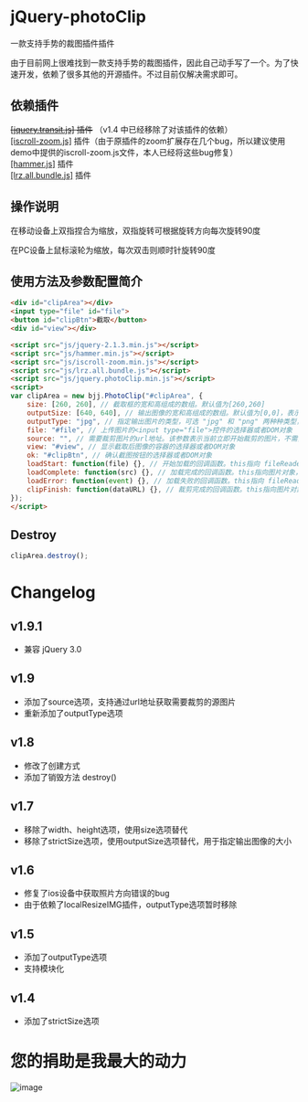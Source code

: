 ﻿# jQuery-photoClip
一款支持手势的裁图插件插件

由于目前网上很难找到一款支持手势的裁图插件，因此自己动手写了一个。为了快速开发，依赖了很多其他的开源插件。不过目前仅解决需求即可。

## 依赖插件

<del>[[jquery.transit.js]](https://github.com/rstacruz/jquery.transit) 插件</del> （v1.4 中已经移除了对该插件的依赖）<br>
[[iscroll-zoom.js]](https://github.com/cubiq/iscroll) 插件（由于原插件的zoom扩展存在几个bug，所以建议使用demo中提供的iscroll-zoom.js文件，本人已经将这些bug修复）<br>
[[hammer.js]](https://github.com/hammerjs/hammer.js) 插件 <br>
[[lrz.all.bundle.js]](https://github.com/think2011/localResizeIMG) 插件

## 操作说明

在移动设备上双指捏合为缩放，双指旋转可根据旋转方向每次旋转90度

在PC设备上鼠标滚轮为缩放，每次双击则顺时针旋转90度

## 使用方法及参数配置简介

```html
<div id="clipArea"></div>
<input type="file" id="file">
<button id="clipBtn">截取</button>
<div id="view"></div>

<script src="js/jquery-2.1.3.min.js"></script>
<script src="js/hammer.min.js"></script>
<script src="js/iscroll-zoom.min.js"></script>
<script src="js/lrz.all.bundle.js"></script>
<script src="js/jquery.photoClip.min.js"></script>
<script>
var clipArea = new bjj.PhotoClip("#clipArea", {
	size: [260, 260], // 截取框的宽和高组成的数组。默认值为[260,260]
	outputSize: [640, 640], // 输出图像的宽和高组成的数组。默认值为[0,0]，表示输出图像原始大小
	outputType: "jpg", // 指定输出图片的类型，可选 "jpg" 和 "png" 两种种类型，默认为 "jpg"
	file: "#file", // 上传图片的<input type="file">控件的选择器或者DOM对象
	source: "", // 需要裁剪图片的url地址。该参数表示当前立即开始裁剪的图片，不需要使用file控件获取。注意，该参数不支持跨域图片。
	view: "#view", // 显示截取后图像的容器的选择器或者DOM对象
	ok: "#clipBtn", // 确认截图按钮的选择器或者DOM对象
	loadStart: function(file) {}, // 开始加载的回调函数。this指向 fileReader 对象，并将正在加载的 file 对象作为参数传入
	loadComplete: function(src) {}, // 加载完成的回调函数。this指向图片对象，并将图片地址作为参数传入
	loadError: function(event) {}, // 加载失败的回调函数。this指向 fileReader 对象，并将错误事件的 event 对象作为参数传入
	clipFinish: function(dataURL) {}, // 裁剪完成的回调函数。this指向图片对象，会将裁剪出的图像数据DataURL作为参数传入
});
</script>
```

## Destroy
```js
clipArea.destroy();
```


# Changelog

## v1.9.1
* 兼容 jQuery 3.0

## v1.9
* 添加了source选项，支持通过url地址获取需要裁剪的源图片
* 重新添加了outputType选项

## v1.8
* 修改了创建方式
* 添加了销毁方法 destroy()

## v1.7
* 移除了width、height选项，使用size选项替代
* 移除了strictSize选项，使用outputSize选项替代，用于指定输出图像的大小

## v1.6
* 修复了ios设备中获取照片方向错误的bug
* 由于依赖了localResizeIMG插件，outputType选项暂时移除

## v1.5
* 添加了outputType选项
* 支持模块化

## v1.4
* 添加了strictSize选项


# 您的捐助是我最大的动力
![image](https://github.com/baijunjie/jQuery-photoClip/blob/master/donations.jpg)
